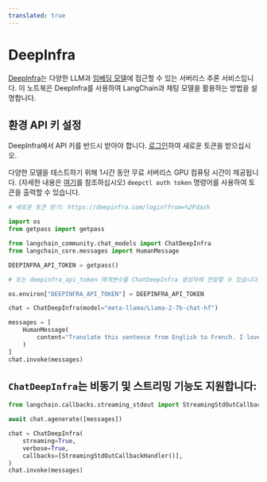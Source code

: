 ```yaml
---
translated: true
---
```


# DeepInfra

[DeepInfra](https://deepinfra.com/?utm_source=langchain)는 다양한 LLM과 [임베딩 모델](https://deepinfra.com/models?type=embeddings&utm_source=langchain)에 접근할 수 있는 서버리스 추론 서비스입니다. 이 노트북은 DeepInfra를 사용하여 LangChain과 채팅 모델을 활용하는 방법을 설명합니다.

## 환경 API 키 설정

DeepInfra에서 API 키를 반드시 받아야 합니다. [로그인](https://deepinfra.com/login?from=%2Fdash)하여 새로운 토큰을 받으십시오.

다양한 모델을 테스트하기 위해 1시간 동안 무료 서버리스 GPU 컴퓨팅 시간이 제공됩니다. (자세한 내용은 [여기](https://github.com/deepinfra/deepctl#deepctl)를 참조하십시오)
`deepctl auth token` 명령어를 사용하여 토큰을 출력할 수 있습니다.

```python
# 새로운 토큰 받기: https://deepinfra.com/login?from=%2Fdash

import os
from getpass import getpass

from langchain_community.chat_models import ChatDeepInfra
from langchain_core.messages import HumanMessage

DEEPINFRA_API_TOKEN = getpass()

# 또는 deepinfra_api_token 매개변수를 ChatDeepInfra 생성자에 전달할 수 있습니다.

os.environ["DEEPINFRA_API_TOKEN"] = DEEPINFRA_API_TOKEN

chat = ChatDeepInfra(model="meta-llama/Llama-2-7b-chat-hf")

messages = [
    HumanMessage(
        content="Translate this sentence from English to French. I love programming."
    )
]
chat.invoke(messages)
```

## `ChatDeepInfra`는 비동기 및 스트리밍 기능도 지원합니다:

```python
from langchain.callbacks.streaming_stdout import StreamingStdOutCallbackHandler
```

```python
await chat.agenerate([messages])
```

```python
chat = ChatDeepInfra(
    streaming=True,
    verbose=True,
    callbacks=[StreamingStdOutCallbackHandler()],
)
chat.invoke(messages)
```